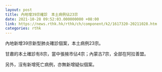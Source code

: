 ```yaml
---
layout: post
title: 內地增39宗確診　本土病例佔23宗
date: 2021-10-28 09:52:03.000000000 +08:00
link: https://news.rthk.hk/rthk/ch/component/k2/1617320-20211028.htm
categories: rthk
---
```


內地新增39宗新型肺炎確診個案，本土病例23宗。

甘肅的本土確診有8宗，當中張掖市佔4宗；內蒙古7宗，全部在阿拉善盟。

另外，沒有新增死亡病例，亦無新增疑似個案。

